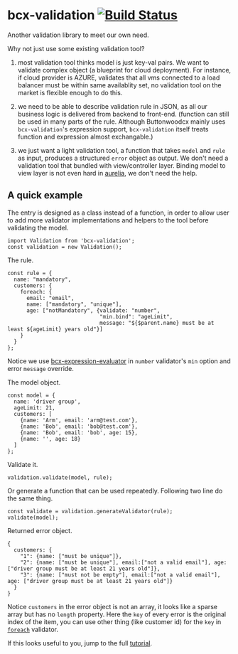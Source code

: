 # bcx-validation [![Build Status](https://travis-ci.org/buttonwoodcx/bcx-validation.svg?branch=master)](https://travis-ci.org/buttonwoodcx/bcx-validation)

Another validation library to meet our own need.

Why not just use some existing validation tool?

1. most validation tool thinks model is just key-val pairs. We want to validate complex object (a blueprint for cloud deployment). For instance, if cloud provider is AZURE, validates that all vms connected to a load balancer must be within same availablity set, no validation tool on the market is flexible enough to do this.

2. we need to be able to describe validation rule in JSON, as all our business logic is delivered from backend to front-end. (function can still be used in many parts of the rule. Although Buttonwoodcx mainly uses `bcx-validation`'s expression support, `bcx-validation` itself treats function and expression almost exchangable.)

3. we just want a light validation tool, a function that takes `model` and `rule` as input, produces a structured `error` object as output. We don't need a validation tool that bundled with view/controller layer. Binding model to view layer is not even hard in [aurelia](http://aurelia.io), we don't need the help.

## A quick example

The entry is designed as a class instead of a function, in order to allow user to add more validator implementations and helpers to the tool before validating the model.

    import Validation from 'bcx-validation';
    const validation = new Validation();

The rule.

    const rule = {
      name: "mandatory",
      customers: {
        foreach: {
          email: "email",
          name: ["mandatory", "unique"],
          age: ["notMandatory", {validate: "number",
                                 "min.bind": "ageLimit",
                                 message: "${$parent.name} must be at least ${ageLimit} years old"}]
        }
      }
    };

Notice we use [bcx-expression-evaluator](https://github.com/buttonwoodcx/bcx-expression-evaluator) in `number` validator's `min` option and error `message` override.

The model object.

    const model = {
      name: 'driver group',
      ageLimit: 21,
      customers: [
        {name: 'Arm', email: 'arm@test.com'},
        {name: 'Bob', email: 'bob@test.com'},
        {name: 'Bob', email: 'bob', age: 15},
        {name: '', age: 18}
      ]
    };

Validate it.

    validation.validate(model, rule);

Or generate a function that can be used repeatedly. Following two line do the same thing.

    const validate = validation.generateValidator(rule);
    validate(model);

Returned error object.

    {
      customers: {
        "1": {name: ["must be unique"]},
        "2": {name: ["must be unique"], email:["not a valid email"], age: ["driver group must be at least 21 years old"]},
        "3": {name: ["must not be empty"], email:["not a valid email"], age: ["driver group must be at least 21 years old"]}
      }
    }

Notice `customers` in the error object is not an array, it looks like a sparse array but has no `length` property. Here the `key` of every error is the original index of the item, you can use other thing (like customer id) for the `key` in [`foreach`](doc/tutorial.md#foreach-transformer) validator.

If this looks useful to you, jump to the full [tutorial](doc/tutorial.md).